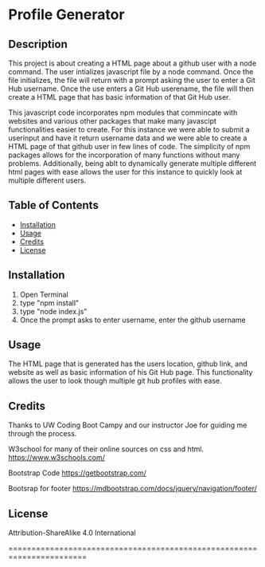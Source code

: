 # Profile Generator

## Description

This project is about creating a HTML page about a github user with a node command. The user intializes javascript file by a node command. Once the file initializes, the file will return with a prompt asking the user to enter a Git Hub username. Once the use enters a Git Hub userename, the file will then create a HTML page that has basic information of that Git Hub user.

This javascript code incorporates npm modules that commincate with websites and various other packages that make many javascipt functionalities easier to create. For this instance we were able to submit a userinput and have it return username data and we were able to create a HTML page of that github user in few lines of code. The simplicity of npm packages allows for the incorporation of many functions without many problems. Additionally, being ablt to dynamically generate multiple different html pages with ease allows the user for this instance to quickly look at multiple different users. 

## Table of Contents

* [Installation](#installation)
* [Usage](#usage)
* [Credits](#credits)
* [License](#license)

## Installation

1. Open Terminal
2. type "npm install"
3. type "node index.js"
4. Once the prompt asks to enter username, enter the github username

## Usage 
The HTML page that is generated has the users location, github link, and website as well as basic information of his Git Hub page. This functionality allows the user to look though multiple git hub profiles with ease.

## Credits

Thanks to UW Coding Boot Campy and our instructor Joe for guiding me through the process. 

W3school for many of their online sources on css and html.
https://www.w3schools.com/ 

Bootstrap Code
https://getbootstrap.com/

Bootsrap for footer
https://mdbootstrap.com/docs/jquery/navigation/footer/

## License

Attribution-ShareAlike 4.0 International

=======================================================================